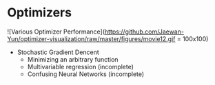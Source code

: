 # Optimizers
![Various Optimizer Performance](https://github.com/Jaewan-Yun/optimizer-visualization/raw/master/figures/movie12.gif = 100x100)
* Stochastic Gradient Dencent
  * Minimizing an arbitrary function
  * Multivariable regression (incomplete)
  * Confusing Neural Networks (incomplete)
